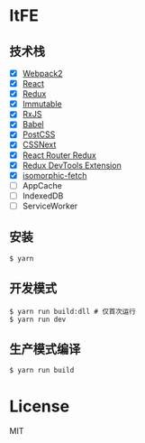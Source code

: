 # ltFE

## 技术栈

- [x] [Webpack2](https://webpack.github.io)
- [x] [React](https://facebook.github.io/react/)
- [x] [Redux](https://github.com/reactjs/redux)
- [x] [Immutable](https://github.com/facebook/immutable-js/)
- [x] [RxJS](https://github.com/ReactiveX/RxJS)
- [x] [Babel](https://babeljs.io/)
- [x] [PostCSS](https://github.com/postcss/postcss)
- [x] [CSSNext](https://github.com/outpunk/postcss-modules)
- [x] [React Router Redux](https://github.com/reactjs/react-router-redux)
- [x] [Redux DevTools Extension](https://github.com/zalmoxisus/redux-devtools-extension)
- [x] [isomorphic-fetch](https://github.com/matthew-andrews/isomorphic-fetch)
- [ ] AppCache
- [ ] IndexedDB
- [ ] ServiceWorker

## 安装

```
$ yarn
```

## 开发模式

```
$ yarn run build:dll # 仅首次运行
$ yarn run dev
```

## 生产模式编译

```
$ yarn run build
```


# License

MIT
